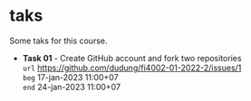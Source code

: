 # taks
Some taks for this course.

+ **Task 01** - Create GitHub account and fork two repositories \
  `url` https://github.com/dudung/fi4002-01-2022-2/issues/1 \
  `beg` 17-jan-2023 11:00+07 \
  `end` 24-jan-2023 11:00+07